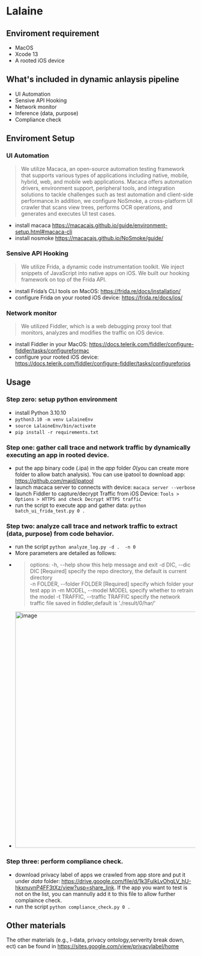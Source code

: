 # Lalaine

## Enviroment requirement 
- MacOS
- Xcode 13
- A rooted iOS device

## What's included in dynamic anlaysis pipeline
- UI Automation
- Sensive API Hooking
- Network monitor
- Inference (data, purpose) 
- Compliance check

## Enviroment Setup
### UI Automation
> We utilize Macaca, an open-source automation testing framework that supports various types of applications including native, mobile, hybrid, web, and mobile web applications. Macaca offers automation drivers, environment support, peripheral tools, and integration solutions to tackle challenges such as test automation and client-side performance.In addition, we configure NoSmoke, a cross-platform UI crawler that scans view trees, performs OCR operations, and generates and executes UI test cases.
- install macaca <https://macacajs.github.io/guide/environment-setup.html#macaca-cli>
- install nosmoke <https://macacajs.github.io/NoSmoke/guide/>


### Sensive API Hooking
> We utilize Frida, a dynamic code instrumentation toolkit. We inject snippets of JavaScript into native apps on iOS. We built our hooking framework on top of the Frida API.

- install Frida’s CLI tools on MacOS: <https://frida.re/docs/installation/> 
- configure Frida on your rooted iOS device: <https://frida.re/docs/ios/>

### Network monitor
> We utilized Fiddler, which is a web debugging proxy tool that monitors, analyzes and modifies the traffic on iOS device. 
- install Fiddler in your MacOS: <https://docs.telerik.com/fiddler/configure-fiddler/tasks/configureformac>
- configure your rooted iOS device: <https://docs.telerik.com/fiddler/configure-fiddler/tasks/configureforios>



## Usage
### Step zero: setup python environment
- install Python 3.10.10
- `python3.10 -m venv LalaineEnv` 
- `source LalaineEnv/bin/activate` 
- `pip install -r requirements.txt`
### Step one: gather call trace and network traffic by dynamically executing an app in rooted device. 
- put the app binary code (.ipa) in the *app* folder *0*(you can create more folder to allow batch analysis). You can use ipatool to download app: <https://github.com/majd/ipatool>
- launch macaca server to connects with device: `macaca server --verbose`
- launch Fiddler to capture/decrypt Traffic from iOS Device: `Tools > Options > HTTPS and check Decrypt HTTPS traffic`
- run the script to execute app and gather data: `python batch_ui_frida_test.py 0 .`

### Step two: analyze call trace and network traffic to extract (data, purpose) from code behavior.
- run the script `python analyze_log.py -d .  -n 0`
- More parameters are detailed as follows:
- > options:
  > -h, --help            show this help message and exit 
  > -d DIC, --dic DIC     [Required] specify the repo directory, the default is current directory  
  -n FOLDER, --folder FOLDER
                        [Required] specify which folder your test app in
  -m MODEL, --model MODEL
                        specify whether to retrain the model
  -t TRAFFIC, --traffic TRAFFIC
                        specify the network traffic file saved in
                        fiddler,default is './result/0/har/'
- <img width="628" alt="image" src="https://user-images.githubusercontent.com/38227314/227628542-4248517d-38cc-42e3-9927-55065dfef037.png">


### Step three: perform compliance check.
- download privacy label of apps we crawled from app store and put it under *data* folder: <https://drive.google.com/file/d/1k3FulkLvOhgLV_hU-hkxnuvnP4FF3tXz/view?usp=share_link>. If the app you want to test is not on the list, you can mannully add it to this file to allow further complaince check. 
- run the script `python compliance_check.py 0 .`

## Other materials
The other materials (e.g., l-data, privacy ontology,serverity break down, ect) can be found in <https://sites.google.com/view/privacylabel/home>

